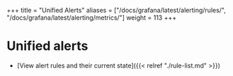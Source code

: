 +++
title = "Unified Alerts"
aliases = ["/docs/grafana/latest/alerting/rules/", "/docs/grafana/latest/alerting/metrics/"]
weight = 113
+++

# Unified alerts




- [View alert rules and their current state]({{< relref "./rule-list.md" >}})